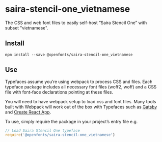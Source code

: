 
# saira-stencil-one_vietnamese

The CSS and web font files to easily self-host “Saira Stencil One” with subset "vietnamese".

## Install

`npm install --save @openfonts/saira-stencil-one_vietnamese`

## Use

Typefaces assume you’re using webpack to process CSS and files. Each typeface
package includes all necessary font files (woff2, woff) and a CSS file with
font-face declarations pointing at these files.

You will need to have webpack setup to load css and font files. Many tools built
with Webpack will work out of the box with Typefaces such as [Gatsby](https://github.com/gatsbyjs/gatsby)
and [Create React App](https://github.com/facebookincubator/create-react-app).

To use, simply require the package in your project’s entry file e.g.

```javascript
// Load Saira Stencil One typeface
require('@openfonts/saira-stencil-one_vietnamese')
```
